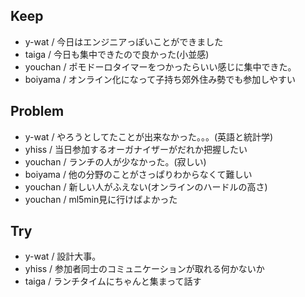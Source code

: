 ## Keep
- y-wat / 今日はエンジニアっぽいことができました
- taiga / 今日も集中できたので良かった(小並感)
- youchan / ポモドーロタイマーをつかったらいい感じに集中できた。
- boiyama / オンライン化になって子持ち郊外住み勢でも参加しやすい

## Problem
- y-wat / やろうとしてたことが出来なかった。。。(英語と統計学)
- yhiss / 当日参加するオーガナイザーがだれか把握したい
- youchan / ランチの人が少なかった。(寂しい)
- boiyama / 他の分野のことがさっぱりわからなくて難しい
- youchan / 新しい人がふえない(オンラインのハードルの高さ)
- youchan / ml5min見に行けばよかった

## Try
- y-wat / 設計大事。
- yhiss / 参加者同士のコミュニケーションが取れる何かないか
- taiga / ランチタイムにちゃんと集まって話す
